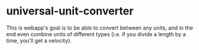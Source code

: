 # universal-unit-converter
 This is webapp's goal is to be able to convert between any units, and in the end even combine units of different types (i.e. if you divide a length by a time, you'll get a velocity).
